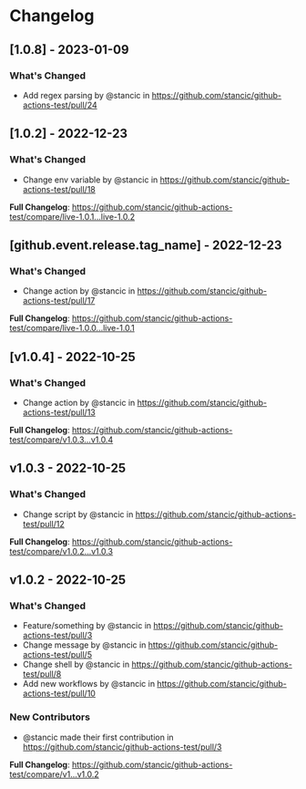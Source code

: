# Changelog

## [1.0.8] - 2023-01-09

### What's Changed

- Add regex parsing by @stancic in https://github.com/stancic/github-actions-test/pull/24

## [1.0.2] - 2022-12-23

### What's Changed

- Change env variable by @stancic in https://github.com/stancic/github-actions-test/pull/18

**Full Changelog**: https://github.com/stancic/github-actions-test/compare/live-1.0.1...live-1.0.2

## [github.event.release.tag_name] - 2022-12-23

### What's Changed

- Change action by @stancic in https://github.com/stancic/github-actions-test/pull/17

**Full Changelog**: https://github.com/stancic/github-actions-test/compare/live-1.0.0...live-1.0.1

## [v1.0.4] - 2022-10-25

### What's Changed

- Change action by @stancic in https://github.com/stancic/github-actions-test/pull/13

**Full Changelog**: https://github.com/stancic/github-actions-test/compare/v1.0.3...v1.0.4

## v1.0.3 - 2022-10-25

### What's Changed

- Change script by @stancic in https://github.com/stancic/github-actions-test/pull/12

**Full Changelog**: https://github.com/stancic/github-actions-test/compare/v1.0.2...v1.0.3

## v1.0.2 - 2022-10-25

### What's Changed

- Feature/something by @stancic in https://github.com/stancic/github-actions-test/pull/3
- Change message by @stancic in https://github.com/stancic/github-actions-test/pull/5
- Change shell by @stancic in https://github.com/stancic/github-actions-test/pull/8
- Add new workflows by @stancic in https://github.com/stancic/github-actions-test/pull/10

### New Contributors

- @stancic made their first contribution in https://github.com/stancic/github-actions-test/pull/3

**Full Changelog**: https://github.com/stancic/github-actions-test/compare/v1...v1.0.2
